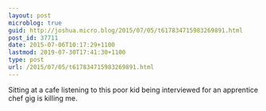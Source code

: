 ```yaml
---
layout: post
microblog: true
guid: http://joshua.micro.blog/2015/07/05/t617834715983269891.html
post_id: 37711
date: 2015-07-06T10:17:29+1100
lastmod: 2019-07-30T17:41:30+1100
type: post
url: /2015/07/05/t617834715983269891.html
---
```

Sitting at a cafe listening to this poor kid being interviewed for an apprentice chef gig is killing me.
